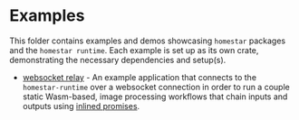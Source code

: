 # Examples

This folder contains examples and demos showcasing `homestar` packages
and the `homestar runtime`. Each example is set up as its own crate,
demonstrating the necessary dependencies and setup(s).

* [websocket relay](./websocket-relay) - An example application that connects to
  the `homestar-runtime` over a websocket connection in order to run a
  couple static Wasm-based, image processing workflows that chain inputs and
  outputs using [inlined promises][pipelines].

[pipelines]: https://github.com/ucan-wg/invocation#9-pipelines
